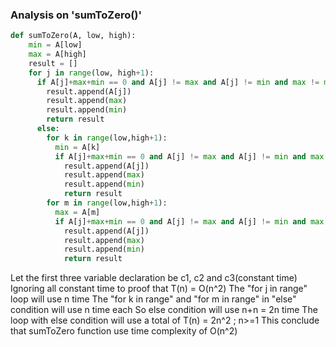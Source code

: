 ### Analysis on 'sumToZero()'

```python
def sumToZero(A, low, high):
    min = A[low]
    max = A[high]
    result = []
    for j in range(low, high+1):
      if A[j]+max+min == 0 and A[j] != max and A[j] != min and max != min:
        result.append(A[j])
        result.append(max)
        result.append(min)
        return result
      else:
        for k in range(low,high+1):
          min = A[k]
          if A[j]+max+min == 0 and A[j] != max and A[j] != min and max != min:
            result.append(A[j])
            result.append(max)
            result.append(min)
            return result
        for m in range(low,high+1):
          max = A[m]
          if A[j]+max+min == 0 and A[j] != max and A[j] != min and max != min:
            result.append(A[j])
            result.append(max)
            result.append(min)
            return result
```
Let the first three variable declaration be c1, c2 and c3(constant time)
Ignoring all constant time to proof that T(n) = O(n^2)
The "for j in range" loop will use n time
The "for k in range" and "for m in range" in "else" condition will use n time each
So else condition will use n+n = 2n time
The loop with else condition will use a total of T(n) = 2n^2 ; n>=1
This conclude that sumToZero function use time complexity of O(n^2)
